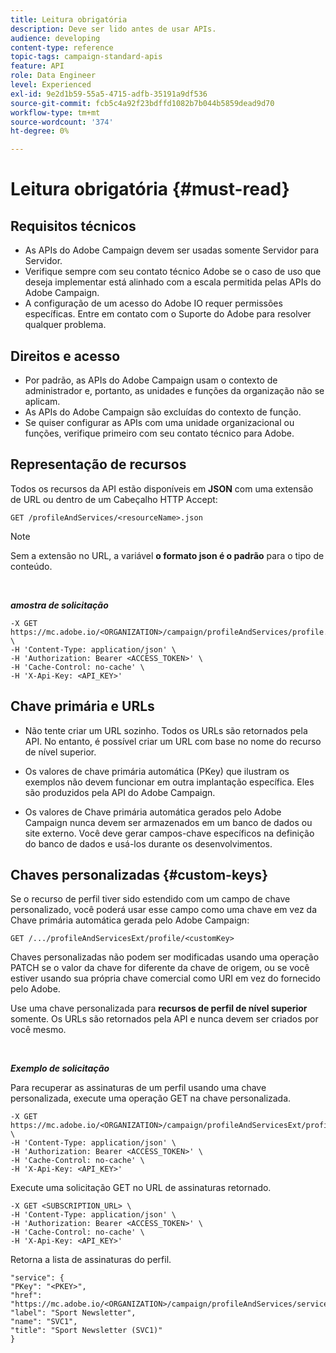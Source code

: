 ```yaml
---
title: Leitura obrigatória
description: Deve ser lido antes de usar APIs.
audience: developing
content-type: reference
topic-tags: campaign-standard-apis
feature: API
role: Data Engineer
level: Experienced
exl-id: 9e2d1b59-55a5-4715-adfb-35191a9df536
source-git-commit: fcb5c4a92f23bdffd1082b7b044b5859dead9d70
workflow-type: tm+mt
source-wordcount: '374'
ht-degree: 0%

---
```


# Leitura obrigatória {#must-read}

## Requisitos técnicos

* As APIs do Adobe Campaign devem ser usadas somente Servidor para Servidor.
* Verifique sempre com seu contato técnico Adobe se o caso de uso que deseja implementar está alinhado com a escala permitida pelas APIs do Adobe Campaign.
* A configuração de um acesso do Adobe IO requer permissões específicas. Entre em contato com o Suporte do Adobe para resolver qualquer problema.

## Direitos e acesso

* Por padrão, as APIs do Adobe Campaign usam o contexto de administrador e, portanto, as unidades e funções da organização não se aplicam.
* As APIs do Adobe Campaign são excluídas do contexto de função.
* Se quiser configurar as APIs com uma unidade organizacional ou funções, verifique primeiro com seu contato técnico para Adobe.

## Representação de recursos

Todos os recursos da API estão disponíveis em **JSON** com uma extensão de URL ou dentro de um Cabeçalho HTTP Accept:

`GET /profileAndServices/<resourceName>.json`

>[!NOTE]
>
>Sem a extensão no URL, a variável **o formato json é o padrão** para o tipo de conteúdo.

<br/>

***amostra de solicitação***

```
-X GET https://mc.adobe.io/<ORGANIZATION>/campaign/profileAndServices/profile.json \
-H 'Content-Type: application/json' \
-H 'Authorization: Bearer <ACCESS_TOKEN>' \
-H 'Cache-Control: no-cache' \
-H 'X-Api-Key: <API_KEY>'
```

## Chave primária e URLs

* Não tente criar um URL sozinho. Todos os URLs são retornados pela API. No entanto, é possível criar um URL com base no nome do recurso de nível superior.

* Os valores de chave primária automática (PKey) que ilustram os exemplos não devem funcionar em outra implantação específica. Eles são produzidos pela API do Adobe Campaign.

* Os valores de Chave primária automática gerados pelo Adobe Campaign nunca devem ser armazenados em um banco de dados ou site externo. Você deve gerar campos-chave específicos na definição do banco de dados e usá-los durante os desenvolvimentos.

## Chaves personalizadas {#custom-keys}

Se o recurso de perfil tiver sido estendido com um campo de chave personalizado, você poderá usar esse campo como uma chave em vez da Chave primária automática gerada pelo Adobe Campaign:

`GET /.../profileAndServicesExt/profile/<customKey>`

Chaves personalizadas não podem ser modificadas usando uma operação PATCH se o valor da chave for diferente da chave de origem, ou se você estiver usando sua própria chave comercial como URI em vez do fornecido pelo Adobe.

Use uma chave personalizada para **recursos de perfil de nível superior** somente. Os URLs são retornados pela API e nunca devem ser criados por você mesmo.

<br/>

***Exemplo de solicitação***

Para recuperar as assinaturas de um perfil usando uma chave personalizada, execute uma operação GET na chave personalizada.

```
-X GET https://mc.adobe.io/<ORGANIZATION>/campaign/profileAndServicesExt/profile/<customKey> \
-H 'Content-Type: application/json' \
-H 'Authorization: Bearer <ACCESS_TOKEN>' \
-H 'Cache-Control: no-cache' \
-H 'X-Api-Key: <API_KEY>'
```

Execute uma solicitação GET no URL de assinaturas retornado.

```
-X GET <SUBSCRIPTION_URL> \
-H 'Content-Type: application/json' \
-H 'Authorization: Bearer <ACCESS_TOKEN>' \
-H 'Cache-Control: no-cache' \
-H 'X-Api-Key: <API_KEY>'
```

Retorna a lista de assinaturas do perfil.

```
"service": {
"PKey": "<PKEY>",
"href": "https://mc.adobe.io/<ORGANIZATION>/campaign/profileAndServices/service/<PKEY>",
"label": "Sport Newsletter",
"name": "SVC1",
"title": "Sport Newsletter (SVC1)"
}
```
